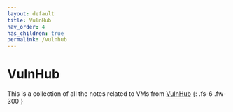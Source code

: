 ```yaml
---
layout: default
title: VulnHub
nav_order: 4
has_children: true
permalink: /vulnhub
---
```

<!-- markdownlint-disable MD022 -->
<!-- markdownlint-disable MD025 -->

# VulnHub

This is a collection of all the notes related to VMs from [VulnHub](https://vulnhub.com)
{: .fs-6 .fw-300 }
